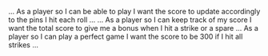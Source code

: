 ...
As a player
so I can be able to play
I want the score to update accordingly to the pins I hit each roll
...
...
As a player
so I can keep track of my score
I want the total score to give me a bonus when I hit a strike or a spare
...
As a player
so I can play a perfect game
I want the score to be 300 if I hit all strikes
...
